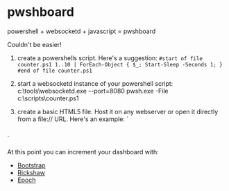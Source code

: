 # pwshboard

powershell + websocketd + javascript = pwshboard

Couldn't be easier!

1) create a powershells script. Here's a suggestion:
`#start of file counter.ps1
1..10 | ForEach-Object {
    $_;
    Start-Sleep -Seconds 1;
}
#end of file counter.ps1`

2) start a websocketd instance of your powershell script: 
c:\tools\websocketd.exe --port=8080 pwsh.exe -File c:\scripts\counter.ps1

3) create a basic HTML5 file. Host it on any webserver or open it directly from a file:// URL. Here's an example:
`<!DOCTYPE html>
<html lang='en'>
<head>
	<meta charset='UTF-8'>
	<title>pwshboard</title>
	<script>
		function log(msg) {
			document.getElementById('log').textContent += msg + '\n';
		}
		var ws = new WebSocket('ws://localhost:8080/');
		ws.onopen = function() {
			log('CONNECT');
		};
		ws.onclose = function() {
			log('DISCONNECT');
		};
		ws.onmessage = function(event) {
			log('MESSAGE: ' + event.data);
		};
	</script>
</head>
<body>
	<div>
		<pre id="log"></pre>
	</div>
</body>
</html>`

At this point you can increment your dashboard with:
- [Bootstrap](https://getbootstrap.com/docs/4.4/examples/dashboard/)
- [Rickshaw](https://tech.shutterstock.com/rickshaw/examples/fixed.html)
- [Epoch](https://epochjs.github.io/epoch/real-time/)
